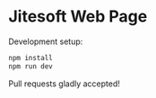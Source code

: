 # Jitesoft Web Page

Development setup:

```bash
npm install
npm run dev
```

Pull requests gladly accepted!